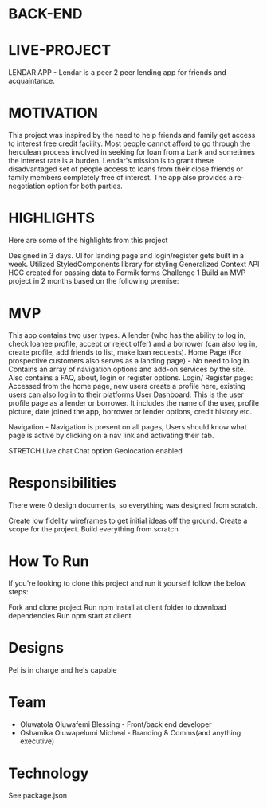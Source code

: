 # BACK-END

# LIVE-PROJECT

LENDAR APP - Lendar is a peer 2 peer lending app for friends and acquaintance. 

# MOTIVATION
This project was inspired by the need to help friends and family get access to interest free credit facility. Most people cannot afford to go through the herculean process involved in seeking for loan from a bank and sometimes the interest rate is a burden. Lendar's mission is to grant these disadvantaged set of people access to loans from their close friends or family members completely free of interest. The app also provides a re-negotiation option for both parties.

# HIGHLIGHTS
Here are some of the highlights from this project

Designed in 3 days.
UI for landing page and login/register gets built in a week.
Utilized StyledComponents library for styling
Generalized Context API HOC created for passing data to Formik forms
Challenge 1
Build an MVP project in 2 months based on the following premise:

# MVP
This app contains two user types. A lender (who has the ability to log in, check loanee profile, accept or reject offer) and a borrower (can also log in, create profile, add friends to list, make loan requests).
Home Page (For prospective customers also serves as a landing page) - No need to log in. Contains an array of navigation options and add-on services by the site. Also contains a FAQ, about, login or register options. 
Login/ Register page: Accessed from the home page, new users create a profile here, existing users can also log in to their platforms
User Dashboard: This is the user profile page as a lender or borrower. It includes the name of the user, profile picture, date joined the app, borrower or lender options, credit history etc.

Navigation - Navigation is present on all pages, Users should know what page is active by clicking on a nav link and activating their tab.

STRETCH
Live chat
Chat option
Geolocation enabled

# Responsibilities
There were 0 design documents, so everything was designed from scratch.

Create low fidelity wireframes to get initial ideas off the ground.
Create a scope for the project.
Build everything from scratch

# How To Run
If you're looking to clone this project and run it yourself follow the below steps:

Fork and clone project
Run npm install at client folder to download dependencies
Run npm start at client

# Designs
Pel is in charge and he's capable

# Team
- Oluwatola Oluwafemi Blessing - Front/back end developer
- Oshamika Oluwapelumi Micheal - Branding & Comms(and anything executive)

# Technology
See package.json
